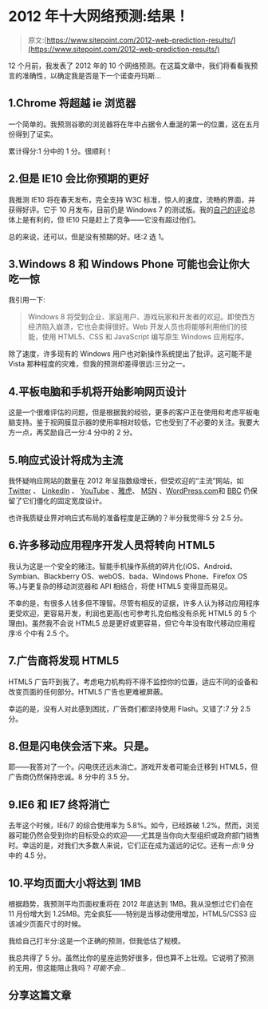 # 2012 年十大网络预测:结果！

> 原文:[https://www.sitepoint.com/2012-web-prediction-results/](https://www.sitepoint.com/2012-web-prediction-results/)

12 个月前，我发表了 2012 年的 10 个网络预测。在这篇文章中，我们将看看我预言的准确性，以确定我是否是下一个诺查丹玛斯…

## 1.Chrome 将超越 ie 浏览器

一个简单的。我预测谷歌的浏览器将在年中占据令人垂涎的第一的位置，这在五月份得到了证实。

累计得分:1 分中的 1 分。很顺利！

## 2.但是 IE10 会比你预期的更好

我推测 IE10 将在春天发布，完全支持 W3C 标准，惊人的速度，流畅的界面，并获得好评。它于 10 月发布，目前仍是 Windows 7 的测试版。我的[自己的评论](https://www.sitepoint.com/internet-explorer-10-review-ie10/)总体上是有利的，但 IE10 只是赶上了竞争——它没有超过他们。

总的来说，还可以，但是没有预期的好。呸:2 选 1。

## 3.Windows 8 和 Windows Phone 可能也会让你大吃一惊

我引用一下:

> Windows 8 将受到企业、家庭用户、游戏玩家和开发者的欢迎。即使西方经济陷入崩溃，它也会卖得很好。Web 开发人员也将能够利用他们的技能，使用 HTML5、CSS 和 JavaScript 编写原生 Windows 应用程序。

除了速度，许多现有的 Windows 用户也对新操作系统提出了批评。这可能不是 Vista 那种程度的灾难，但我的预测却差得很远:三分之一。

## 4.平板电脑和手机将开始影响网页设计

这是一个很难评估的问题，但是根据我的经验，更多的客户正在使用和考虑平板电脑支持。鉴于视网膜显示器的使用率相对较低，它也受到了不必要的关注。我要大方一点，再奖励自己一分:4 分中的 2 分。

## 5.响应式设计将成为主流

我怀疑响应网站的数量在 2012 年呈指数级增长，但受欢迎的“主流”网站，如 [Twitter](https://twitter.com/) 、 [LinkedIn](http://www.linkedin.com/) 、 [YouTube](http://www.youtube.com/) 、[雅虎](http://www.yahoo.com/)、 [MSN](http://www.msn.com/) 、[WordPress.com](http://wordpress.com/)和 [BBC](http://www.bbc.co.uk/) 仍保留了它们僵化的固定宽度设计。

也许我质疑业界对响应式布局的准备程度是正确的？半分我觉得:5 分 2.5 分。

## 6.许多移动应用程序开发人员将转向 HTML5

我认为这是一个安全的赌注。智能手机操作系统的碎片化(iOS、Android、Symbian、Blackberry OS、webOS、bada、Windows Phone、Firefox OS 等。)与更复杂的移动浏览器和 API 相结合，将使 HTML5 变得显而易见。

不幸的是，有很多人钱多但不理智。尽管有相反的证据，许多人认为移动应用程序更受欢迎，更容易开发，利润也更高(也可参考扎克伯格没有杀死 HTML5 的 5 个理由)。虽然我不会说 HTML5 总是更好或更容易，但它今年没有取代移动应用程序:6 个中有 2.5 个。

## 7.广告商将发现 HTML5

HTML5 广告吓到我了。考虑电力机构将不得不监控你的位置，适应不同的设备和改变页面的任何部分。HTML5 广告也更难被屏蔽。

幸运的是，没有人对此感到困扰，广告商们都坚持使用 Flash。又错了:7 分 2.5 分。

## 8.但是闪电侠会活下来。只是。

耶——我答对了一个。闪电侠还远未消亡。游戏开发者可能会迁移到 HTML5，但广告商仍然保持忠诚。8 分中的 3.5 分。

## 9.IE6 和 IE7 终将消亡

去年这个时候，IE6/7 的综合使用率为 5.8%。如今，已经跌破 1.2%。然而，浏览器可能仍然会受到你的目标受众的欢迎——尤其是当你向大型组织或政府部门销售时。幸运的是，对我们大多数人来说，它们正在成为遥远的记忆。还有一点:9 分中的 4.5 分。

## 10.平均页面大小将达到 1MB

根据趋势，我预测平均页面权重将在 2012 年底达到 1MB。我从没想过它们会在 11 月份增大到 1.25MB。完全疯狂——特别是当移动使用增加，HTML5/CSS3 应该减少页面尺寸的时候。

我给自己打半分:这是一个正确的预测，但我低估了规模。

我总共得了 5 分。虽然比你的星座运势好很多，但也算不上壮观。它说明了预测的无用，但这能阻止我吗？*可能不会…*

## 分享这篇文章